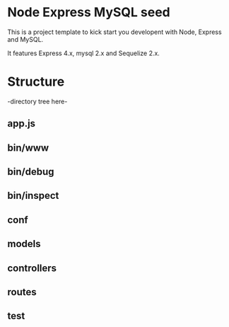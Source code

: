 Node Express MySQL seed
=======================

This is a project template to kick start you developent with Node, Express and MySQL.

It features Express 4.x, mysql 2.x and Sequelize 2.x.

Structure
=========

-directory tree here-

app.js
------

bin/www
-------

bin/debug
---------

bin/inspect
-----------

conf
----

models
------

controllers
-----------

routes
------

test
----
